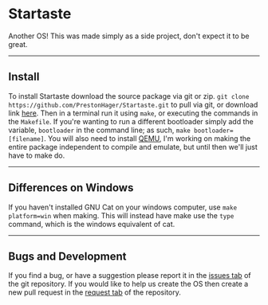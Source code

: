 # Startaste
Another OS! This was made simply as a side project, don't expect it to be great.

------

## Install
To install Startaste download the source package via git or zip. `git clone https://github.com/PrestonHager/Startaste.git` to pull via git, or download link [here](https://github.com/PrestonHager/Startaste.git). Then in a terminal run it using `make`, or executing the commands in the `Makefile`. If you're wanting to run a different bootloader simply add the variable, `bootloader` in the command line; as such, `make bootloader=[filename]`. You will also need to install [QEMU](https://qemu.org), I'm working on making the entire package independent to compile and emulate, but until then we'll just have to make do.

------

## Differences on Windows
If you haven't installed GNU Cat on your windows computer, use `make platform=win` when making. This will instead have make use the `type` command, which is the windows equivalent of cat.

-----

## Bugs and Development
If you find a bug, or have a suggestion please report it in the [issues tab](https://github.com/PrestonHager/Startaste/issues) of the git repository. If you would like to help us create the OS then create a new pull request in the [request tab](https://github.com/PrestonHager/Startaste/pull) of the repository.
